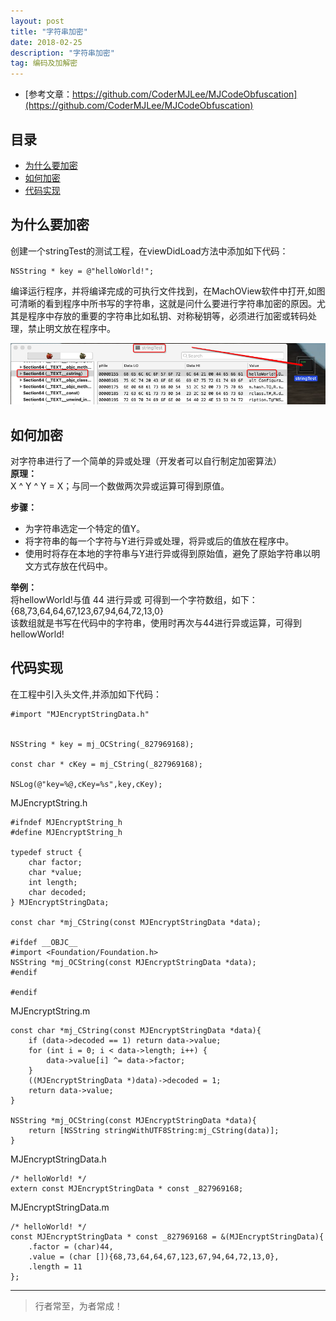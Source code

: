 ```yaml
---
layout: post
title: "字符串加密"
date: 2018-02-25 
description: "字符串加密"
tag: 编码及加解密
---
```





- [参考文章：https://github.com/CoderMJLee/MJCodeObfuscation](https://github.com/CoderMJLee/MJCodeObfuscation)   


## 目录
* [为什么要加密](#content0)
* [如何加密](#content1)
* [代码实现](#content2)




## <a id="content0"></a> 为什么要加密

创建一个stringTest的测试工程，在viewDidLoad方法中添加如下代码：
```objc
NSString * key = @"helloWorld!";
```
编译运行程序，并将编译完成的可执行文件找到，在MachOView软件中打开,如图可清晰的看到程序中所书写的字符串，这就是问什么要进行字符串加密的原因。尤其是程序中存放的重要的字符串比如私钥、对称秘钥等，必须进行加密或转码处理，禁止明文放在程序中。

<img src="/images/encrypted/string1.png" alt="img">


## <a id="content1"></a> 如何加密
对字符串进行了一个简单的异或处理（开发者可以自行制定加密算法）    
**原理：**         
X ^ Y ^ Y = X；与同一个数做两次异或运算可得到原值。    

**步骤：**         
- 为字符串选定一个特定的值Y。
- 将字符串的每一个字符与Y进行异或处理，将异或后的值放在程序中。
- 使用时将存在本地的字符串与Y进行异或得到原始值，避免了原始字符串以明文方式存放在代码中。

**举例：**        
将hellowWorld!与值 44 进行异或 可得到一个字符数组，如下：     
{68,73,64,64,67,123,67,94,64,72,13,0}    
该数组就是书写在代码中的字符串，使用时再次与44进行异或运算，可得到hellowWorld!     


## <a id="content2"></a> 代码实现

在工程中引入头文件,并添加如下代码：

```objc
#import "MJEncryptStringData.h"


NSString * key = mj_OCString(_827969168); 

const char * cKey = mj_CString(_827969168); 

NSLog(@"key=%@,cKey=%s",key,cKey);
```


MJEncryptString.h
```objc
#ifndef MJEncryptString_h
#define MJEncryptString_h

typedef struct {
    char factor;
    char *value;
    int length;
    char decoded;
} MJEncryptStringData;

const char *mj_CString(const MJEncryptStringData *data);

#ifdef __OBJC__
#import <Foundation/Foundation.h>
NSString *mj_OCString(const MJEncryptStringData *data);
#endif

#endif
```

MJEncryptString.m
```objc
const char *mj_CString(const MJEncryptStringData *data){
    if (data->decoded == 1) return data->value;
    for (int i = 0; i < data->length; i++) {
        data->value[i] ^= data->factor;
    }
    ((MJEncryptStringData *)data)->decoded = 1;
    return data->value;
}

NSString *mj_OCString(const MJEncryptStringData *data){
    return [NSString stringWithUTF8String:mj_CString(data)];
}
```

MJEncryptStringData.h
```objc
/* helloWorld! */
extern const MJEncryptStringData * const _827969168;
```

MJEncryptStringData.m
```objc
/* helloWorld! */
const MJEncryptStringData * const _827969168 = &(MJEncryptStringData){
    .factor = (char)44,
    .value = (char []){68,73,64,64,67,123,67,94,64,72,13,0},
    .length = 11
};
```










 







----------
>  行者常至，为者常成！


